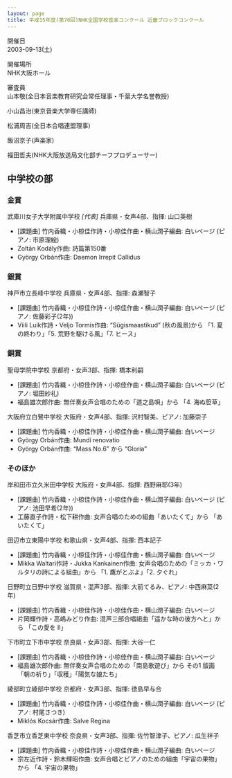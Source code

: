 ```yaml
---
layout: page
title: 平成15年度(第70回)NHK全国学校音楽コンクール 近畿ブロックコンクール
---
```

開催日  
2003-09-13(土)

開催場所  
NHK大阪ホール

審査員  
山本敬(全日本音楽教育研究会常任理事・千葉大学名誉教授)

小山昌治(東京音楽大学専任講師)

松浦周吉(全日本合唱連盟理事)

飯沼京子(声楽家)

福田哲夫(NHK大阪放送局文化部チーフプロデューサー)

中学校の部
----------

### 金賞

<span class="choir-name">武庫川女子大学附属中学校</span> *\[代表\]*
兵庫県・女声4部、指揮: 山口英樹
-   \[課題曲\] 竹内香織・小椋佳作詩・小椋佳作曲・横山潤子編曲: 白いページ (ピアノ: 市原理絵)
-   Zoltán Kodály作曲: 詩篇第150番
-   György Orbán作曲: Daemon Irrepit Callidus

### 銀賞

<span class="choir-name">神戸市立長峰中学校</span>
兵庫県・女声4部、指揮: 森瀬智子
-   \[課題曲\] 竹内香織・小椋佳作詩・小椋佳作曲・横山潤子編曲: 白いページ (ピアノ: 佐藤彩子(2年))
-   Viili Luik作詩・Veljo Tormis作曲: “Sügismaastikud” (秋の風景)から 「1. 夏の終わり」「5. 荒野を駆ける風」「7. ヒース」

### 銅賞

<span class="choir-name">聖母学院中学校</span>
京都府・女声3部、指揮: 橋本利嗣
-   \[課題曲\] 竹内香織・小椋佳作詩・小椋佳作曲・横山潤子編曲: 白いページ (ピアノ: 堀田紗礼)
-   福島雄次郎作曲: 無伴奏女声合唱のための「道之島唄」から 「4. 海ぬ笹草」

<span class="choir-name">大阪府立白鷺中学校</span>
大阪府・女声4部、指揮: 沢村智美、ピアノ: 加藤崇子
-   \[課題曲\] 竹内香織・小椋佳作詩・小椋佳作曲・横山潤子編曲: 白いページ
-   György Orbán作曲: Mundi renovatio
-   György Orbán作曲: “Mass No.6” から “Gloria”

### そのほか

<span class="choir-name">岸和田市立久米田中学校</span>
大阪府・女声4部、指揮: 西野麻耶(3年)
-   \[課題曲\] 竹内香織・小椋佳作詩・小椋佳作曲・横山潤子編曲: 白いページ (ピアノ: 池田早希(2年))
-   工藤直子作詩・松下耕作曲: 女声合唱のための組曲「あいたくて」から 「あいたくて」

<span class="choir-name">田辺市立東陽中学校</span>
和歌山県・女声4部、指揮: 西本記子
-   \[課題曲\] 竹内香織・小椋佳作詩・小椋佳作曲・横山潤子編曲: 白いページ
-   Mikka Waltari作詩・Jukka Kankainen作曲: 女声合唱のための「ミッカ・ワルタリの詩による組曲」から 「1. 鷹がとぶよ」「2. 夕ぐれ」

<span class="choir-name">日野町立日野中学校</span>
滋賀県・混声3部、指揮: 大前てるみ、ピアノ: 中西麻菜(2年)
-   \[課題曲\] 竹内香織・小椋佳作詩・小椋佳作曲・横山潤子編曲: 白いページ
-   片岡輝作詩・高嶋みどり作曲: 混声三部合唱組曲「遥かな時の彼方へと」から 「この愛を Ⅱ」

<span class="choir-name">下市町立下市中学校</span>
奈良県・女声3部、指揮: 大谷一仁
-   \[課題曲\] 竹内香織・小椋佳作詩・小椋佳作曲・横山潤子編曲: 白いページ
-   福島雄次郎作曲: 無伴奏女声合唱のための「南島歌遊び」から その1 版画「朝の祈り」「収穫」「陽気な娘たち」

<span class="choir-name">綾部町立綾部中学校</span>
京都府・女声3部、指揮: 徳島早与合
-   \[課題曲\] 竹内香織・小椋佳作詩・小椋佳作曲・横山潤子編曲: 白いページ (ピアノ: 村尾さつき)
-   Miklós Kocsár作曲: Salve Regina

<span class="choir-name">香芝市立香芝東中学校</span>
奈良県・女声3部、指揮: 佐竹智津子、ピアノ: 瓜生祥子
-   \[課題曲\] 竹内香織・小椋佳作詩・小椋佳作曲・横山潤子編曲: 白いページ
-   宗左近作詩・鈴木輝昭作曲: 女声合唱とピアノのための組曲「宇宙の果物」から 「4. 宇宙の果物」
